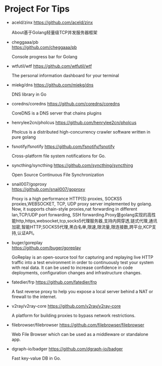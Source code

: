 # Project For Tips


+ aceld/zinx
  https://github.com/aceld/zinx
  
  About基于Golang轻量级TCP并发服务器框架
  
+ cheggaaa/pb  
  https://github.com/cheggaaa/pb
  
  Console progress bar for Golang
  
+ wtfutil/wtf
  https://github.com/wtfutil/wtf

  The personal information dashboard for your terminal


+ miekg/dns
  https://github.com/miekg/dns
  
  DNS library in Go
  
+ coredns/coredns
  https://github.com/coredns/coredns
  
  CoreDNS is a DNS server that chains plugins

+ henrylee2cn/pholcus
  https://github.com/henrylee2cn/pholcus

  Pholcus is a distributed high-concurrency crawler software written in pure golang

+ fsnotify/fsnotify
  https://github.com/fsnotify/fsnotify

  Cross-platform file system notifications for Go.


+ syncthing/syncthing
  https://github.com/syncthing/syncthing
  
  Open Source Continuous File Synchronization
  
+ snail007/goproxy  
  https://github.com/snail007/goproxy
  
  Proxy is a high performance HTTP(S) proxies, SOCKS5 proxies,WEBSOCKET, TCP, UDP proxy server implemented by golang. Now, it supports chain-style proxies,nat forwarding in different lan,TCP/UDP port forwarding, SSH forwarding.Proxy是golang实现的高性能http,https,websocket,tcp,socks5代理服务器,支持内网穿透,链式代理,通讯加密,智能HTTP,SOCKS5代理,黑白名单,限速,限流量,限连接数,跨平台,KCP支持,认证API。
  
+ buger/goreplay  
  https://github.com/buger/goreplay
  
  GoReplay is an open-source tool for capturing and replaying live HTTP traffic into a test environment in order to continuously test your system with real data. It can be used to increase confidence in code deployments, configuration changes and infrastructure changes.
  
  
+ fatedier/frp
  https://github.com/fatedier/frp
  
  A fast reverse proxy to help you expose a local server behind a NAT or firewall to the internet.
  
+ v2ray/v2ray-core
  https://github.com/v2ray/v2ray-core
  
  A platform for building proxies to bypass network restrictions.
  
+ filebrowser/filebrowser
  https://github.com/filebrowser/filebrowser
  
  
  Web File Browser which can be used as a middleware or standalone app.
  
+ dgraph-io/badger
  https://github.com/dgraph-io/badger
  
  Fast key-value DB in Go.



